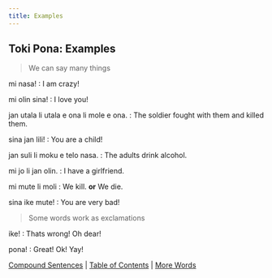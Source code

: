 ```yaml
---
title: Examples
---
```


## Toki Pona: Examples

> We can say many things

mi nasa!
: I am crazy!

mi olin sina!
: I love you!

jan utala li utala e ona li mole e ona.
: The soldier fought with them and killed them.

sina jan lili!
: You are a child!

jan suli li moku e telo nasa.
: The adults drink alcohol.

mi jo li jan olin.
: I have a girlfriend.

mi mute li moli
: We kill. **or** We die.

sina ike mute!
: You are very bad!

> Some words work as exclamations

ike!
: Thats wrong! Oh dear!

pona!
: Great! Ok! Yay!

[Compound Sentences](13CompoundSentences.md) | [Table of Contents](toc.md) | [More Words](15MoreWords.md)